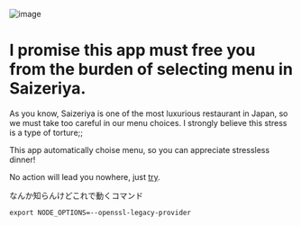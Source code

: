 ![image](https://github.com/Haur514/SaizeRoulette/assets/82633228/f2e80ca8-0310-47a1-b803-b0618dbf6544)

# I promise this app must free you from the burden of selecting menu in Saizeriya.

As you know, Saizeriya is one of the most luxurious restaurant in Japan,
so we must take too careful in our menu choices.
I strongly believe this stress is a type of torture;;

This app automatically choise menu, so you can appreciate stressless dinner!

No action will lead you nowhere, just [try](https://haur514.github.io/SaizeRoulette/).

なんか知らんけどこれで動くコマンド
```
export NODE_OPTIONS=--openssl-legacy-provider
```

